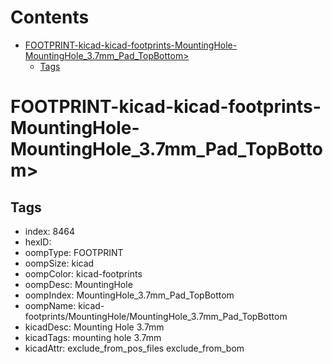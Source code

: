 



Contents
========

* [FOOTPRINT-kicad-kicad-footprints-MountingHole-MountingHole_3.7mm_Pad_TopBottom>](#footprint-kicad-kicad-footprints-mountinghole-mountinghole_37mm_pad_topbottom)
	* [Tags](#tags)

# FOOTPRINT-kicad-kicad-footprints-MountingHole-MountingHole_3.7mm_Pad_TopBottom>

## Tags

- index: 8464
- hexID: 
- oompType: FOOTPRINT
- oompSize: kicad
- oompColor: kicad-footprints
- oompDesc: MountingHole
- oompIndex: MountingHole_3.7mm_Pad_TopBottom
- oompName: kicad-footprints/MountingHole/MountingHole_3.7mm_Pad_TopBottom
- kicadDesc: Mounting Hole 3.7mm
- kicadTags: mounting hole 3.7mm
- kicadAttr: exclude_from_pos_files exclude_from_bom
